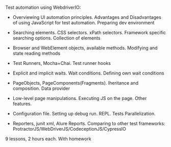 Test automation using WebdriverIO:
- Overviewing UI automation principles. Advantages and Disadvantages of using JavaScript for test automation. Preparing dev environment

- Searching elements. CSS selectors. xPath selectors. Framework specific searching options. Collection of elements

- Browser and WebElement objects, available methods. Modifying and state reading methods

- Test Runners, Mocha+Chai. Test runner hooks

- Explicit and implicit waits. Wait conditions. Defining own
 wait conditions

- PageObjects, PageComponents(Fragments). Iheritance and composition. Data provider

- Low-level page manipulations. Executing JS on the page. Other features.

- Configuration file. Setting up debug run. REPL. Tests Parallelization.

- Reporters, junit xml, Alure Reports. Comparing to other test frameworks: ProtractorJS/WebDriverJS/CodeceptionJS/CypressIO

9 lessons, 2 hours each. With homework